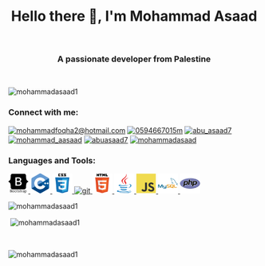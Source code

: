 
<h1 align="center">Hello there 👋, I'm Mohammad Asaad</h1>
<br/>
<h3 align="center">A passionate developer from Palestine</h3>
<br/>
<p align="left"> <img src="https://komarev.com/ghpvc/?username=mohammadasaad1&label=Profile%20views&color=0e75b6&style=flat" alt="mohammadasaad1" /> </p>


<h3 align="left">Connect with me:</h3>
<p align="left">
<a href="https://linkedin.com/in/mohammadfoqha2@hotmail.com" target="blank"><img align="center" src="https://raw.githubusercontent.com/rahuldkjain/github-profile-readme-generator/master/src/images/icons/Social/linked-in-alt.svg" alt="mohammadfoqha2@hotmail.com" height="30" width="40" /></a>
<a href="https://fb.com/0594667015m" target="blank"><img align="center" src="https://raw.githubusercontent.com/rahuldkjain/github-profile-readme-generator/master/src/images/icons/Social/facebook.svg" alt="0594667015m" height="30" width="40" /></a>
<a href="https://instagram.com/abu_asaad7" target="blank"><img align="center" src="https://raw.githubusercontent.com/rahuldkjain/github-profile-readme-generator/master/src/images/icons/Social/instagram.svg" alt="abu_asaad7" height="30" width="40" /></a>
<a href="https://codeforces.com/profile/mohammad_aasaad" target="blank"><img align="center" src="https://raw.githubusercontent.com/rahuldkjain/github-profile-readme-generator/master/src/images/icons/Social/codeforces.svg" alt="mohammad_aasaad" height="30" width="40" /></a>
<a href="https://www.leetcode.com/abuasaad7" target="blank"><img align="center" src="https://raw.githubusercontent.com/rahuldkjain/github-profile-readme-generator/master/src/images/icons/Social/leet-code.svg" alt="abuasaad7" height="30" width="40" /></a>
<a href="https://discord.gg/mohammadasaad" target="blank"><img align="center" src="https://raw.githubusercontent.com/rahuldkjain/github-profile-readme-generator/master/src/images/icons/Social/discord.svg" alt="mohammadasaad" height="30" width="40" /></a>
</p>

<h3 align="left">Languages and Tools:</h3>
<p align="left"> <a href="https://getbootstrap.com" target="_blank" rel="noreferrer"> <img src="https://raw.githubusercontent.com/devicons/devicon/master/icons/bootstrap/bootstrap-plain-wordmark.svg" alt="bootstrap" width="40" height="40"/> </a> <a href="https://www.w3schools.com/cpp/" target="_blank" rel="noreferrer"> <img src="https://raw.githubusercontent.com/devicons/devicon/master/icons/cplusplus/cplusplus-original.svg" alt="cplusplus" width="40" height="40"/> </a> <a href="https://www.w3schools.com/css/" target="_blank" rel="noreferrer"> <img src="https://raw.githubusercontent.com/devicons/devicon/master/icons/css3/css3-original-wordmark.svg" alt="css3" width="40" height="40"/> </a> <a href="https://git-scm.com/" target="_blank" rel="noreferrer"> <img src="https://www.vectorlogo.zone/logos/git-scm/git-scm-icon.svg" alt="git" width="40" height="40"/> </a> <a href="https://www.w3.org/html/" target="_blank" rel="noreferrer"> <img src="https://raw.githubusercontent.com/devicons/devicon/master/icons/html5/html5-original-wordmark.svg" alt="html5" width="40" height="40"/> </a> <a href="https://www.java.com" target="_blank" rel="noreferrer"> <img src="https://raw.githubusercontent.com/devicons/devicon/master/icons/java/java-original.svg" alt="java" width="40" height="40"/> </a> <a href="https://developer.mozilla.org/en-US/docs/Web/JavaScript" target="_blank" rel="noreferrer"> <img src="https://raw.githubusercontent.com/devicons/devicon/master/icons/javascript/javascript-original.svg" alt="javascript" width="40" height="40"/> </a> <a href="https://www.mysql.com/" target="_blank" rel="noreferrer"> <img src="https://raw.githubusercontent.com/devicons/devicon/master/icons/mysql/mysql-original-wordmark.svg" alt="mysql" width="40" height="40"/> </a> <a href="https://www.php.net" target="_blank" rel="noreferrer"> <img src="https://raw.githubusercontent.com/devicons/devicon/master/icons/php/php-original.svg" alt="php" width="40" height="40"/> </a> </p>

<p><img align="left" src="https://github-readme-stats.vercel.app/api/top-langs?username=mohammadasaad1&show_icons=true&locale=en&layout=compact" alt="mohammadasaad1" /></p>
<br>
<p>&nbsp;<img align="center" src="https://github-readme-stats.vercel.app/api?username=mohammadasaad1&show_icons=true&locale=en" alt="mohammadasaad1" /></p>
<br>
<p><img align="center" src="https://github-readme-streak-stats.herokuapp.com/?user=mohammadasaad1&" alt="mohammadasaad1" /></p>
